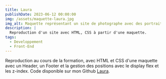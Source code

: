 ```yaml
---
title: Laura
publishDate: 2023-06-12 00:00:00
img: /assets/maquette-laura.jpg
img_alt: Maquette représentant un site de photographe avec des portraits de femmes et des appareils photos.
description: |
  Reproduction d'un site avec HTML, CSS à partir d'une maquette.
tags:
  - Developpement
  - Front-End
---
```


Reproduction au cours de la formation, avec HTML et CSS d'une maquette avec un Header, un Footer et la gestion des positions avec le display flex et les z-index. Code disponible sur mon Github <a href="https://github.com/Francismant/Exercice-6-Laura">Laura</a>.